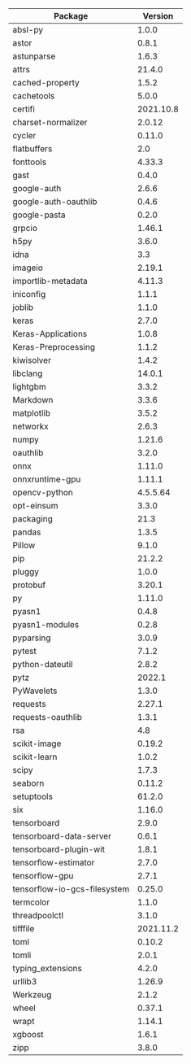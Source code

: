 
| Package                         | Version     |
|---------------------------------|-------------|
| absl-py                         | 1.0.0       |
| astor                           | 0.8.1       |
| astunparse                      | 1.6.3       |
| attrs                           | 21.4.0      |
| cached-property                 | 1.5.2       |
| cachetools                      | 5.0.0       |
| certifi                         | 2021.10.8   |
| charset-normalizer              | 2.0.12      |
| cycler                          | 0.11.0      |
| flatbuffers                     | 2.0         |
| fonttools                       | 4.33.3      |
| gast                            | 0.4.0       |
| google-auth                     | 2.6.6       |
| google-auth-oauthlib            | 0.4.6       |
| google-pasta                    | 0.2.0       |
| grpcio                          | 1.46.1      |
| h5py                            | 3.6.0       |
| idna                            | 3.3         |
| imageio                         | 2.19.1      |
| importlib-metadata              | 4.11.3      |
| iniconfig                       | 1.1.1       |
| joblib                          | 1.1.0       |
| keras                           | 2.7.0       |
| Keras-Applications              | 1.0.8       |
| Keras-Preprocessing             | 1.1.2       |
| kiwisolver                      | 1.4.2       |
| libclang                        | 14.0.1      |
| lightgbm                        | 3.3.2       |
| Markdown                        | 3.3.6       |
| matplotlib                      | 3.5.2       |
| networkx                        | 2.6.3       |
| numpy                           | 1.21.6      |
| oauthlib                        | 3.2.0       |
| onnx                            | 1.11.0      |
| onnxruntime-gpu                 | 1.11.1      |
| opencv-python                   | 4.5.5.64    |
| opt-einsum                      | 3.3.0       |
| packaging                       | 21.3        |
| pandas                          | 1.3.5       |
| Pillow                          | 9.1.0       |
| pip                             | 21.2.2      |
| pluggy                          | 1.0.0       |
| protobuf                        | 3.20.1      |
| py                              | 1.11.0      |
| pyasn1                          | 0.4.8       |
| pyasn1-modules                  | 0.2.8       |
| pyparsing                       | 3.0.9       |
| pytest                          | 7.1.2       |
| python-dateutil                 | 2.8.2       |
| pytz                            | 2022.1      |
| PyWavelets                      | 1.3.0       |
| requests                        | 2.27.1      |
| requests-oauthlib               | 1.3.1       |
| rsa                             | 4.8         |
| scikit-image                    | 0.19.2      |
| scikit-learn                    | 1.0.2       |
| scipy                           | 1.7.3       |
| seaborn                         | 0.11.2      |
| setuptools                      | 61.2.0      |
| six                             | 1.16.0      |
| tensorboard                     | 2.9.0       |
| tensorboard-data-server         | 0.6.1       |
| tensorboard-plugin-wit          | 1.8.1       |
| tensorflow-estimator            | 2.7.0       |
| tensorflow-gpu                  | 2.7.1       |
| tensorflow-io-gcs-filesystem    | 0.25.0      |
| termcolor                       | 1.1.0       |
| threadpoolctl                   | 3.1.0       |
| tifffile                        | 2021.11.2   |
| toml                            | 0.10.2      |
| tomli                           | 2.0.1       |
| typing_extensions               | 4.2.0       |
| urllib3                         | 1.26.9      |
| Werkzeug                        | 2.1.2       |
| wheel                           | 0.37.1      |
| wrapt                           | 1.14.1      |
| xgboost                         | 1.6.1       |
| zipp                            | 3.8.0       |
